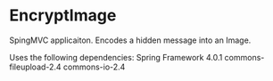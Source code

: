 # EncryptImage
SpingMVC applicaiton. Encodes a hidden message into an Image.

Uses the following dependencies:
Spring Framework 4.0.1
commons-fileupload-2.4
commons-io-2.4
